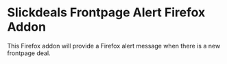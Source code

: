 Slickdeals Frontpage Alert Firefox Addon
========

This Firefox addon will provide a Firefox alert message when there is a new frontpage deal.